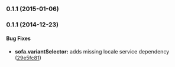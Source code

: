 ### 0.1.1 (2015-01-06)


### 0.1.1 (2014-12-23)


#### Bug Fixes

* **sofa.variantSelector:** adds missing locale service dependency ([29e5fc81](https://github.com/sofa/angular-sofa-variant-selector/commit/29e5fc811a80b760e5505ce36727f7675f4c8003))

